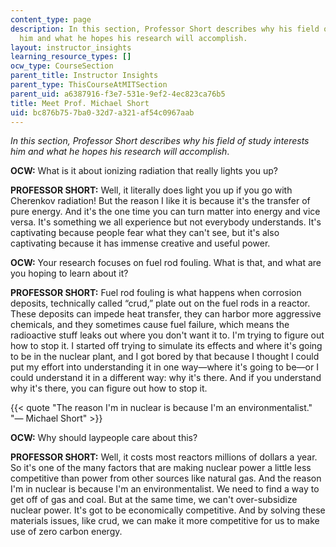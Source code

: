 ```yaml
---
content_type: page
description: In this section, Professor Short describes why his field of study interests
  him and what he hopes his research will accomplish.
layout: instructor_insights
learning_resource_types: []
ocw_type: CourseSection
parent_title: Instructor Insights
parent_type: ThisCourseAtMITSection
parent_uid: a6387916-f3e7-531e-9ef2-4ec823ca76b5
title: Meet Prof. Michael Short
uid: bc876b75-7ba0-32d7-a321-af54c0967aab
---
```


_In this section, Professor Short describes why his field of study interests him and what he hopes his research will accomplish_.

**OCW:** What is it about ionizing radiation that really lights you up?

**PROFESSOR SHORT:** Well, it literally does light you up if you go with Cherenkov radiation! But the reason I like it is because it's the transfer of pure energy. And it's the one time you can turn matter into energy and vice versa. It's something we all experience but not everybody understands. It's captivating because people fear what they can't see, but it's also captivating because it has immense creative and useful power.

**OCW:** Your research focuses on fuel rod fouling. What is that, and what are you hoping to learn about it?

**PROFESSOR SHORT:** Fuel rod fouling is what happens when corrosion deposits, technically called “crud,” plate out on the fuel rods in a reactor. These deposits can impede heat transfer, they can harbor more aggressive chemicals, and they sometimes cause fuel failure, which means the radioactive stuff leaks out where you don't want it to. I'm trying to figure out how to stop it. I started off trying to simulate its effects and where it's going to be in the nuclear plant, and I got bored by that because I thought I could put my effort into understanding it in one way—where it's going to be—or I could understand it in a different way: why it's there. And if you understand why it's there, you can figure out how to stop it.

{{< quote "The reason I'm in nuclear is because I'm an environmentalist." "— Michael Short" >}}

**OCW:** Why should laypeople care about this?

**PROFESSOR SHORT:** Well, it costs most reactors millions of dollars a year. So it's one of the many factors that are making nuclear power a little less competitive than power from other sources like natural gas. And the reason I'm in nuclear is because I'm an environmentalist. We need to find a way to get off of gas and coal. But at the same time, we can't over-subsidize nuclear power. It's got to be economically competitive. And by solving these materials issues, like crud, we can make it more competitive for us to make use of zero carbon energy.
